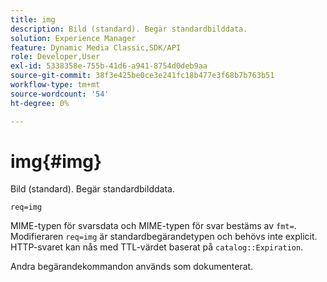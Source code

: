 ```yaml
---
title: img
description: Bild (standard). Begär standardbilddata.
solution: Experience Manager
feature: Dynamic Media Classic,SDK/API
role: Developer,User
exl-id: 5338358e-755b-41d6-a941-8754d0deb9aa
source-git-commit: 38f3e425be0ce3e241fc18b477e3f68b7b763b51
workflow-type: tm+mt
source-wordcount: '54'
ht-degree: 0%

---
```


# img{#img}

Bild (standard). Begär standardbilddata.

`req=img`

MIME-typen för svarsdata och MIME-typen för svar bestäms av `fmt=`. Modifieraren `req=img` är standardbegärandetypen och behövs inte explicit. HTTP-svaret kan nås med TTL-värdet baserat på `catalog::Expiration`.

Andra begärandekommandon används som dokumenterat.
